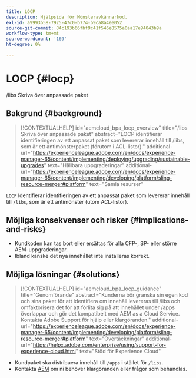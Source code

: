 ```yaml
---
title: LOCP
description: Hjälpsida för Mönsteravkännarkod.
exl-id: a9993b58-7925-47c0-b774-b9ca8a4ee052
source-git-commit: 84c193b66fbf9c41f546e8575a0aa17e94043b9a
workflow-type: tm+mt
source-wordcount: '169'
ht-degree: 0%

---
```


# LOCP {#locp}

/libs Skriva över anpassade paket

## Bakgrund {#background}

>[!CONTEXTUALHELP]
>id="aemcloud_bpa_locp_overview"
>title="/libs Skriva över anpassade paket"
>abstract="LOCP identifierar identifieringen av ett anpassat paket som levererar innehåll till /libs, som är ett antimönsterpaket (förutom i ACL-listor)."
>additional-url="https://experienceleague.adobe.com/en/docs/experience-manager-65/content/implementing/deploying/upgrading/sustainable-upgrades" text="Hållbara uppgraderingar"
>additional-url="https://experienceleague.adobe.com/en/docs/experience-manager-65/content/implementing/developing/platform/sling-resource-merger#platform" text="Samla resurser"

`LOCP`  Identifierar identifieringen av ett anpassat paket som levererar innehåll till `/libs`, som är ett antimönster (utom ACL-listor).

## Möjliga konsekvenser och risker {#implications-and-risks}

* Kundkoden kan tas bort eller ersättas för alla CFP-, SP- eller större AEM-uppgraderingar.
* Ibland kanske det nya innehållet inte installeras korrekt.

## Möjliga lösningar {#solutions}

>[!CONTEXTUALHELP]
>id="aemcloud_bpa_locp_guidance"
>title="Genomförande"
>abstract="Kunderna bör granska sin egen kod och sina paket för att identifiera om innehåll levereras till /libs och omfaktorisera det för att förlita sig på att innehållet under /apps överlappar och gör det kompatibelt med AEM as a Cloud Service. Kontakta Adobe Support för hjälp eller klargöranden."
>additional-url="https://experienceleague.adobe.com/en/docs/experience-manager-65/content/implementing/developing/platform/sling-resource-merger#platform" text="Övertäckningar"
>additional-url="https://helpx.adobe.com/enterprise/using/support-for-experience-cloud.html" text="Stöd för Experience Cloud"

* Kundpaket ska distribuera innehåll till `/apps` i stället för `/libs`.
* Kontakta [AEM](https://helpx.adobe.com/enterprise/using/support-for-experience-cloud.html) om ni behöver klargöranden eller frågor som behandlas.
